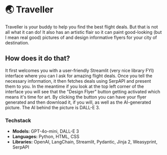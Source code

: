 # 🌏 Traveller

Traveller is your buddy to help you find the best flight deals. But that is not all what it can do! 
It also has an artistic flair so it can paint good-looking (but I mean real good) pictures of and design informative flyers for your city of destination.

## How does it do that?

It first welcomes you with a user-friendly Streamlit (very nice library FYI) interface where you can I ask for amazing flight deals. 
Once you tell the necessary information, it then fetches deals using SerpAPI and present them to you. 
In the meantime if you look at the top left corner of the interface you will see that the "Design Flyer" button getting activated which means it's time for art.
By clicking the button you can have your flyer generated and then download it, if you will, as well as the AI-generated picture. The AI behind the picture is DALL-E 3.

### Techstack
- **Models:** GPT-4o-mini, DALL-E 3
- **Languages:** Python, HTML, CSS
- **Libraries:** OpenAI, LangChain, Streamlit, Pydantic, Jinja 2, Weasyprint, SerpAPI

